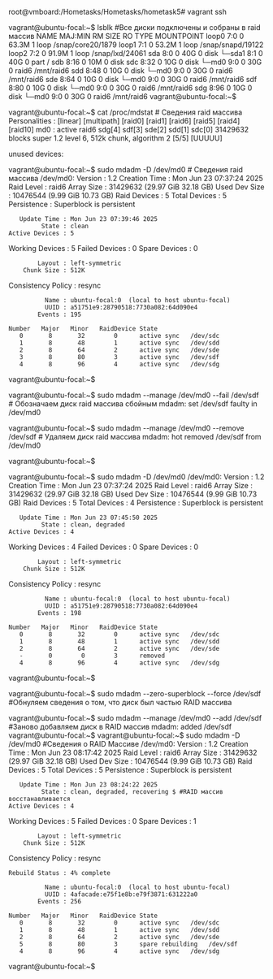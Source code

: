 root@vmboard:/Hometasks/Hometasks/hometask5# vagrant ssh

vagrant@ubuntu-focal:~$ lsblk #Все диски подключены и собраны в raid массив
NAME   MAJ:MIN RM  SIZE RO TYPE  MOUNTPOINT
loop0    7:0    0 63.3M  1 loop  /snap/core20/1879
loop1    7:1    0 53.2M  1 loop  /snap/snapd/19122
loop2    7:2    0 91.9M  1 loop  /snap/lxd/24061
sda      8:0    0   40G  0 disk
└─sda1   8:1    0   40G  0 part  /
sdb      8:16   0   10M  0 disk
sdc      8:32   0   10G  0 disk
└─md0    9:0    0   30G  0 raid6 /mnt/raid6
sdd      8:48   0   10G  0 disk
└─md0    9:0    0   30G  0 raid6 /mnt/raid6
sde      8:64   0   10G  0 disk
└─md0    9:0    0   30G  0 raid6 /mnt/raid6
sdf      8:80   0   10G  0 disk
└─md0    9:0    0   30G  0 raid6 /mnt/raid6
sdg      8:96   0   10G  0 disk
└─md0    9:0    0   30G  0 raid6 /mnt/raid6
vagrant@ubuntu-focal:~$

vagrant@ubuntu-focal:~$ cat /proc/mdstat # Сведения raid массива
Personalities : [linear] [multipath] [raid0] [raid1] [raid6] [raid5] [raid4] [raid10]
md0 : active raid6 sdg[4] sdf[3] sde[2] sdd[1] sdc[0]
      31429632 blocks super 1.2 level 6, 512k chunk, algorithm 2 [5/5] [UUUUU]

unused devices: <none>

vagrant@ubuntu-focal:~$ sudo mdadm -D /dev/md0   # Сведения raid массива
/dev/md0:
           Version : 1.2
     Creation Time : Mon Jun 23 07:37:24 2025
        Raid Level : raid6
        Array Size : 31429632 (29.97 GiB 32.18 GB)
     Used Dev Size : 10476544 (9.99 GiB 10.73 GB)
      Raid Devices : 5
     Total Devices : 5
       Persistence : Superblock is persistent

       Update Time : Mon Jun 23 07:39:46 2025
             State : clean
    Active Devices : 5
   Working Devices : 5
    Failed Devices : 0
     Spare Devices : 0

            Layout : left-symmetric
        Chunk Size : 512K

Consistency Policy : resync

              Name : ubuntu-focal:0  (local to host ubuntu-focal)
              UUID : a51751e9:28790518:7730a082:64d090e4
            Events : 195

    Number   Major   Minor   RaidDevice State
       0       8       32        0      active sync   /dev/sdc
       1       8       48        1      active sync   /dev/sdd
       2       8       64        2      active sync   /dev/sde
       3       8       80        3      active sync   /dev/sdf
       4       8       96        4      active sync   /dev/sdg
vagrant@ubuntu-focal:~$

vagrant@ubuntu-focal:~$ sudo mdadm --manage /dev/md0 --fail /dev/sdf  # Обозначаем диск raid массива сбойным
mdadm: set /dev/sdf faulty in /dev/md0

vagrant@ubuntu-focal:~$ sudo mdadm --manage /dev/md0 --remove /dev/sdf # Удаляем диск raid массива
mdadm: hot removed /dev/sdf from /dev/md0

vagrant@ubuntu-focal:~$

vagrant@ubuntu-focal:~$ sudo mdadm -D /dev/md0
/dev/md0:
           Version : 1.2
     Creation Time : Mon Jun 23 07:37:24 2025
        Raid Level : raid6
        Array Size : 31429632 (29.97 GiB 32.18 GB)
     Used Dev Size : 10476544 (9.99 GiB 10.73 GB)
      Raid Devices : 5
     Total Devices : 4
       Persistence : Superblock is persistent

       Update Time : Mon Jun 23 07:45:50 2025
             State : clean, degraded
    Active Devices : 4
   Working Devices : 4
    Failed Devices : 0
     Spare Devices : 0

            Layout : left-symmetric
        Chunk Size : 512K

Consistency Policy : resync

              Name : ubuntu-focal:0  (local to host ubuntu-focal)
              UUID : a51751e9:28790518:7730a082:64d090e4
            Events : 198

    Number   Major   Minor   RaidDevice State
       0       8       32        0      active sync   /dev/sdc
       1       8       48        1      active sync   /dev/sdd
       2       8       64        2      active sync   /dev/sde
       -       0        0        3      removed
       4       8       96        4      active sync   /dev/sdg
vagrant@ubuntu-focal:~$

vagrant@ubuntu-focal:~$ sudo mdadm --zero-superblock --force /dev/sdf #Обнуляем сведения о том, что диск был частью RAID массива

vagrant@ubuntu-focal:~$ sudo mdadm --manage /dev/md0 --add /dev/sdf #Заново добавляем диск в RAID массив
mdadm: added /dev/sdf
vagrant@ubuntu-focal:~$
vagrant@ubuntu-focal:~$ sudo mdadm -D /dev/md0 #Сведения о RAID Массиве
/dev/md0:
           Version : 1.2
     Creation Time : Mon Jun 23 08:17:42 2025
        Raid Level : raid6
        Array Size : 31429632 (29.97 GiB 32.18 GB)
     Used Dev Size : 10476544 (9.99 GiB 10.73 GB)
      Raid Devices : 5
     Total Devices : 5
       Persistence : Superblock is persistent

       Update Time : Mon Jun 23 08:24:22 2025
             State : clean, degraded, recovering $ #RAID массив восстанавливается
    Active Devices : 4
   Working Devices : 5
    Failed Devices : 0
     Spare Devices : 1

            Layout : left-symmetric
        Chunk Size : 512K

Consistency Policy : resync

    Rebuild Status : 4% complete

              Name : ubuntu-focal:0  (local to host ubuntu-focal)
              UUID : 4afacade:e75f1e8b:e79f3871:631222a0
            Events : 256

    Number   Major   Minor   RaidDevice State
       0       8       32        0      active sync   /dev/sdc
       1       8       48        1      active sync   /dev/sdd
       2       8       64        2      active sync   /dev/sde
       5       8       80        3      spare rebuilding   /dev/sdf
       4       8       96        4      active sync   /dev/sdg
vagrant@ubuntu-focal:~$



